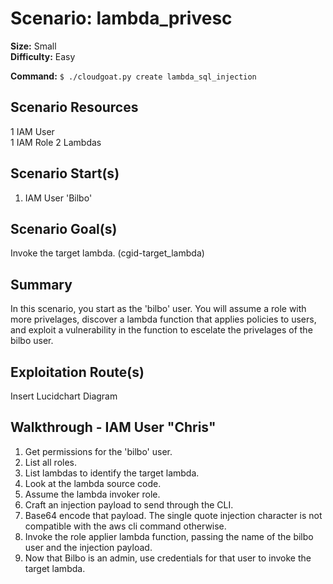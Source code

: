 
# Scenario: lambda_privesc

**Size:** Small  
**Difficulty:** Easy

**Command:** `$ ./cloudgoat.py create lambda_sql_injection`

## Scenario Resources

1 IAM User  
1 IAM Role 
2 Lambdas 


## Scenario Start(s)

1. IAM User 'Bilbo' 

## Scenario Goal(s)

Invoke the target lambda. (cgid-target_lambda)

## Summary

In this scenario, you start as the 'bilbo' user. You will assume a role with more privelages, discover a 
lambda function that applies policies to users, and exploit a vulnerability in the function to escelate 
the privelages of the bilbo user. 

## Exploitation Route(s)

Insert Lucidchart Diagram


## Walkthrough - IAM User "Chris"

1. Get permissions for the 'bilbo' user.
2. List all roles.
3. List lambdas to identify the target lambda.
4. Look at the lambda source code.
5. Assume the lambda invoker role.
6. Craft an injection payload to send through the CLI.
7. Base64 encode that payload. The single quote injection character is not compatible with the aws cli command otherwise.
8. Invoke the role applier lambda function, passing the name of the bilbo user and the injection payload. 
9. Now that Bilbo is an admin, use credentials for that user to invoke the target lambda. 




